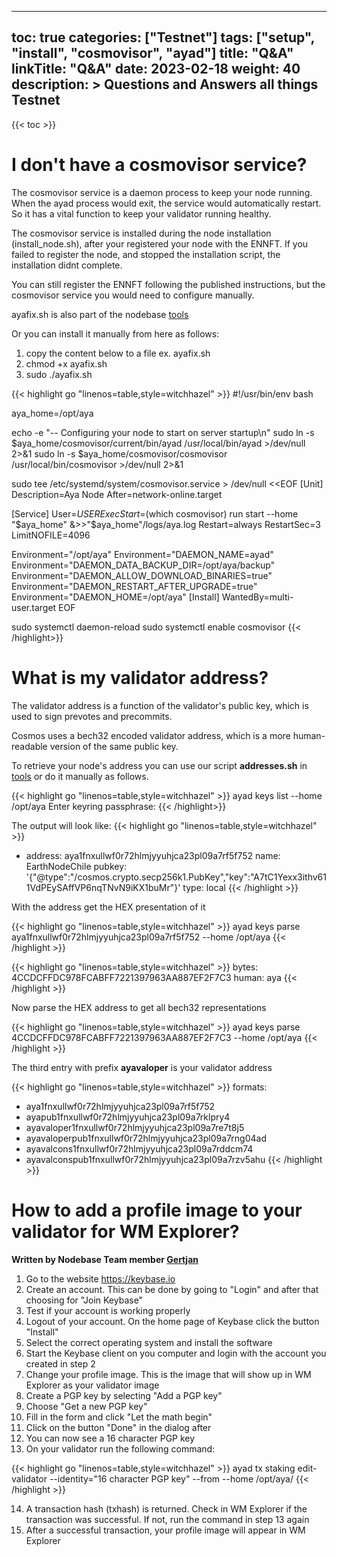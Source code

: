 
---
toc: true
categories: ["Testnet"]
tags: ["setup", "install", "cosmovisor", "ayad"]
title: "Q&A"
linkTitle: "Q&A"
date: 2023-02-18
weight: 40
description: >
  Questions and Answers all things Testnet
---

{{< toc >}}

# I don't have a cosmovisor service? 
The cosmovisor service is a daemon process to keep your node running. When the ayad process would exit, the service would automatically restart. So it has a vital function to keep your validator running healthy.

The cosmovisor service is installed during the node installation (install_node.sh), after your registered your node with the ENNFT. If you failed to register the node, and stopped the installation script, the installation didnt complete.

You can still register the ENNFT following the published instructions, but the
cosmovisor service you would need to configure manually.

ayafix.sh is also part of the nodebase [tools](/docs/tools/)

Or you can install it manually from here as follows:

1. copy the content below to a file ex. ayafix.sh 
2. chmod +x ayafix.sh
3. sudo ./ayafix.sh
   
{{< highlight go "linenos=table,style=witchhazel" >}}
#!/usr/bin/env bash

aya_home=/opt/aya

echo -e "-- Configuring your node to start on server startup\n"
sudo ln -s $aya_home/cosmovisor/current/bin/ayad /usr/local/bin/ayad >/dev/null 2>&1
sudo ln -s $aya_home/cosmovisor/cosmovisor /usr/local/bin/cosmovisor >/dev/null 2>&1

sudo tee /etc/systemd/system/cosmovisor.service > /dev/null <<EOF
[Unit]
Description=Aya Node
After=network-online.target

[Service]
User=$USER
ExecStart=$(which cosmovisor) run start --home "$aya_home" &>>"$aya_home"/logs/aya.log
Restart=always
RestartSec=3
LimitNOFILE=4096

Environment="/opt/aya"
Environment="DAEMON_NAME=ayad"
Environment="DAEMON_DATA_BACKUP_DIR=/opt/aya/backup"
Environment="DAEMON_ALLOW_DOWNLOAD_BINARIES=true"
Environment="DAEMON_RESTART_AFTER_UPGRADE=true"
Environment="DAEMON_HOME=/opt/aya"
[Install]
WantedBy=multi-user.target
EOF

sudo systemctl daemon-reload
sudo systemctl enable cosmovisor
{{< /highlight>}}

# What is my validator address?

The validator address is a function of the validator's public key, which is used to sign prevotes and precommits. 

Cosmos uses a bech32 encoded validator address, which is a more human-readable version of the same public key.

To retrieve your node's address you can use our script **addresses.sh** in [tools](/docs/tools/) or do it manually as follows.

{{< highlight go "linenos=table,style=witchhazel" >}}
ayad keys list --home /opt/aya
Enter keyring passphrase:
{{< /highlight>}}

The output will look like:
{{< highlight go "linenos=table,style=witchhazel" >}}

- address: aya1fnxullwf0r72hlmjyyuhjca23pl09a7rf5f752
  name: EarthNodeChile
  pubkey: '{"@type":"/cosmos.crypto.secp256k1.PubKey","key":"A7tC1Yexx3ithv611VdPEySAffVP6nqTNvN9iKX1buMr"}'
  type: local
{{< /highlight >}}

With the address get the HEX presentation of it 

{{< highlight go "linenos=table,style=witchhazel" >}}
ayad keys parse aya1fnxullwf0r72hlmjyyuhjca23pl09a7rf5f752 --home /opt/aya
{{< /highlight >}}

{{< highlight go "linenos=table,style=witchhazel" >}}
bytes: 4CCDCFFDC978FCABFF7221397963AA887EF2F7C3
human: aya
{{< /highlight >}}

Now parse the HEX address to get all bech32 representations

{{< highlight go "linenos=table,style=witchhazel" >}}
ayad keys parse 4CCDCFFDC978FCABFF7221397963AA887EF2F7C3 --home /opt/aya
{{< /highlight >}}

The third entry with prefix **ayavaloper** is your validator address

{{< highlight go "linenos=table,style=witchhazel" >}}
formats:
- aya1fnxullwf0r72hlmjyyuhjca23pl09a7rf5f752
- ayapub1fnxullwf0r72hlmjyyuhjca23pl09a7rklpry4
- ayavaloper1fnxullwf0r72hlmjyyuhjca23pl09a7re7t8j5
- ayavaloperpub1fnxullwf0r72hlmjyyuhjca23pl09a7rng04ad
- ayavalcons1fnxullwf0r72hlmjyyuhjca23pl09a7rddcm74
- ayavalconspub1fnxullwf0r72hlmjyyuhjca23pl09a7rzv5ahu
{{< /highlight >}}


# How to add a profile image to your validator for WM Explorer?

**Written by Nodebase Team member [Gertjan](https://twitter.com/BKINDSPO)**

1. Go to the website https://keybase.io
2. Create an account. This can be done by going to "Login" and after that choosing for "Join Keybase"
3. Test if your account is working properly
4. Logout of your account. On the home page of Keybase click the button "Install"
5. Select the correct operating system and install the software
6. Start the Keybase client on you computer and login with the account you created in step 2
7. Change your profile image. This is the image that will show up in WM Explorer as your validator image
8. Create a PGP key by selecting "Add a PGP key"
9. Choose "Get a new PGP key"
10. Fill in the form and click "Let the math begin"
11. Click on the button "Done" in the dialog after
12. You can now see a 16 character PGP key
13. On your validator run the following command:

{{< highlight go "linenos=table,style=witchhazel" >}}
ayad tx staking edit-validator --identity="16 character PGP key" --from <operator name> --home /opt/aya/
{{< /highlight >}}

14. A transaction hash (txhash) is returned. Check in WM Explorer if the transaction was successful. If not, run
the command in step 13 again
15. After a successful transaction, your profile image will appear in WM Explorer
